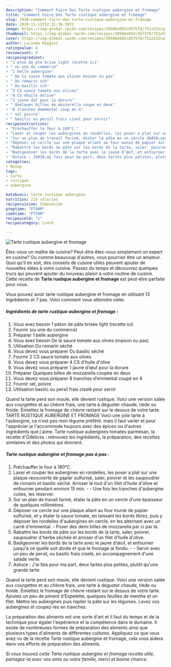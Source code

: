 ```yaml
---
description: "Comment Faire Des Tarte rustique aubergine et fromage"
title: "Comment Faire Des Tarte rustique aubergine et fromage"
slug: 2930-comment-faire-des-tarte-rustique-aubergine-et-fromage
date: 2020-11-11T12:21:36.597Z
image: https://img-global.cpcdn.com/recipes/2050be692cd5f5f8/751x532cq70/tarte-rustique-aubergine-et-fromage-photo-principale-de-la-recette.jpg
thumbnail: https://img-global.cpcdn.com/recipes/2050be692cd5f5f8/751x532cq70/tarte-rustique-aubergine-et-fromage-photo-principale-de-la-recette.jpg
cover: https://img-global.cpcdn.com/recipes/2050be692cd5f5f8/751x532cq70/tarte-rustique-aubergine-et-fromage-photo-principale-de-la-recette.jpg
author: Lucinda Higgins
ratingvalue: 4
reviewcount: 9
recipeingredient:
- "1 pton de pte brise light recette ici"
- " ou une du commerce"
- "1 belle aubergine"
- " De la sauce tomate aux olives maison ou pas"
- " Du romarin sch"
- " Du basilic sch"
- "2 CS sauce tomate aux olives"
- "4 CS dhuile dolive"
- "1 jaune duf pour la dorure"
- " Quelques billes de mozzarella coupe en deux"
- "8 tranches demmental coup en 4"
- " sel poivre"
- " basilic ou persil frais cisel pour servir"
recipeinstructions:
- "Préchauffer le four à 180°C."
- "Laver et couper les aubergines en rondelles, les poser a plat sur une plaque recouverte de papier sulfurisé, saler, poivrer et les saupoudrer de romarin et basilic séché. Arroser le tout d&#39;un filet d&#39;huile d&#39;olive et enfourner pendant environ 15 min.  Une fois les tranches d&#39;aubergine cuites, les réserver."
- "Sur un plan de travail fariné, étaler la pâte en un cercle d&#39;une épaisseur de quelques millimètres."
- "Déposer ce cercle sur une plaque allant au four munie de papier sulfurisé, et y étaler la sauce tomate, en laissant les bords libres, puis y déposer les rondelles d&#39;aubergines en cercle, en les alternant avec un carré d&#39;emmental.  Poser des demi billes de mozzarella par ci par là."
- "Rabattre les bords de pâte sur les bords de la tarte, saler, poivrer, saupoudrer d&#39;herbe séchée et arroser d&#39;un filet d&#39;huile d&#39;olive."
- "Badigeonner les bords de la tarte avec le jaune d’œuf, et enfourner jusqu&#39;à ce quelle soit dorée et que le fromage ai fondu.  Servir avec un peu de persil, ou basilic frais ciselé, en accompagnement d&#39;une salade verte."
- "Astuce : J&#39;ai fais pour ma part, deux tartes plus petites, plutôt qu&#39;une grande tarte."
categories:
- Resep
tags:
- tarte
- rustique
- aubergine

katakunci: tarte rustique aubergine 
nutrition: 215 calories
recipecuisine: Indonesian
preptime: "PT40M"
cooktime: "PT59M"
recipeyield: "2"
recipecategory: Lunch

---
```



![Tarte rustique aubergine et fromage](https://img-global.cpcdn.com/recipes/2050be692cd5f5f8/751x532cq70/tarte-rustique-aubergine-et-fromage-photo-principale-de-la-recette.jpg)

Êtes-vous un maître de cuisine? Peut-être êtes-vous simplement un expert en cuisine? Ou comme beaucoup d'autres, vous pourriez être un amateur. Quoi qu'il en soit, des conseils de cuisine utiles peuvent ajouter de nouvelles idées à votre cuisine. Passez du temps et découvrez quelques trucs qui peuvent ajouter du nouveau plaisir à votre routine de cuisine. Cette recette de <strong> Tarte rustique aubergine et fromage </strong> est peut-être parfaite pour vous.

<!--inarticleads1-->

Vous pouvez avoir tarte rustique aubergine et fromage en utilisant 13 Ingrédients et 7 pas. Voici comment vous atteindre cette.

##### Ingrédients de tarte rustique aubergine et fromage :

1. Vous avez besoin 1 pâton de pâte brisée light (recette ici)
1. Fournir  (ou une du commerce)
1. Préparer 1 belle aubergine
1. Vous avez besoin  De la sauce tomate aux olives (maison ou pas)
1. Utilisation  Du romarin séché
1. Vous devez vous préparer  Du basilic séché
1. Fournir 2 CS sauce tomate aux olives
1. Vous devez vous préparer 4 CS d&#39;huile d&#39;olive
1. Vous devez vous préparer 1 jaune d’œuf pour la dorure
1. Préparer  Quelques billes de mozzarella coupée en deux
1. Vous devez vous préparer 8 tranches d’emmental coupé en 4
1. Fournir  sel, poivre
1. Utilisation  basilic ou persil frais ciselé pour servir


Quand la tarte perd son moule, elle devient rustique. Voici une version salée aux courgettes et au chèvre frais, une tarte à déguster chaude, tiède ou froide. Émiettez le fromage de chèvre restant sur le dessus de votre tarte. TARTE RUSTIQUE AUBERGINE ET FROMAGE Voici une jolie tarte à l&#39;aubergine, ce n&#39;est pas mon légume préféré. mais il faut varier et pour l&#39;apprécier je l&#39;accommode toujours avec des épices ou d&#39;autres ingrédients que j&#39;aime. Tarte rustique aubergines tomates parmesan, la recette d&#39;Ôdélices : retrouvez les ingrédients, la préparation, des recettes similaires et des photos qui donnent. 

<!--inarticleads2-->

##### Tarte rustique aubergine et fromage pas à pas :

1. Préchauffer le four à 180°C.
1. Laver et couper les aubergines en rondelles, les poser a plat sur une plaque recouverte de papier sulfurisé, saler, poivrer et les saupoudrer de romarin et basilic séché. Arroser le tout d&#39;un filet d&#39;huile d&#39;olive et enfourner pendant environ 15 min. -  - Une fois les tranches d&#39;aubergine cuites, les réserver.
1. Sur un plan de travail fariné, étaler la pâte en un cercle d&#39;une épaisseur de quelques millimètres.
1. Déposer ce cercle sur une plaque allant au four munie de papier sulfurisé, et y étaler la sauce tomate, en laissant les bords libres, puis y déposer les rondelles d&#39;aubergines en cercle, en les alternant avec un carré d&#39;emmental.  - Poser des demi billes de mozzarella par ci par là.
1. Rabattre les bords de pâte sur les bords de la tarte, saler, poivrer, saupoudrer d&#39;herbe séchée et arroser d&#39;un filet d&#39;huile d&#39;olive.
1. Badigeonner les bords de la tarte avec le jaune d’œuf, et enfourner jusqu&#39;à ce quelle soit dorée et que le fromage ai fondu. -  - Servir avec un peu de persil, ou basilic frais ciselé, en accompagnement d&#39;une salade verte.
1. Astuce : J&#39;ai fais pour ma part, deux tartes plus petites, plutôt qu&#39;une grande tarte.


Quand la tarte perd son moule, elle devient rustique. Voici une version salée aux courgettes et au chèvre frais, une tarte à déguster chaude, tiède ou froide. Émiettez le fromage de chèvre restant sur le dessus de votre tarte. Ajoutez un peu de piment d&#39;Espelette, quelques feuilles de menthe et un filet. Mettre les aubergines puis replier la pâte sur les légumes. Lavez vos aubergines et coupez-les en tranches. 

<!--inarticleads1-->

<p>
La préparation des aliments est une sorte d'art et il faut du temps et de la technique pour égaler l'expérience et la compétence dans le domaine. Il existe de nombreuses formes de préparation des aliments ainsi que plusieurs types d'aliments de différentes cultures. Appliquez ce que vous avez vu de la recette Tarte rustique aubergine et fromage, cela vous aidera dans vos efforts de préparation des aliments.
</p>

<p>
<i>Si vous trouvez cette Tarte rustique aubergine et fromage recette utile, partagez-la avec vos amis ou votre famille, merci et bonne chance.</i>
</p>
